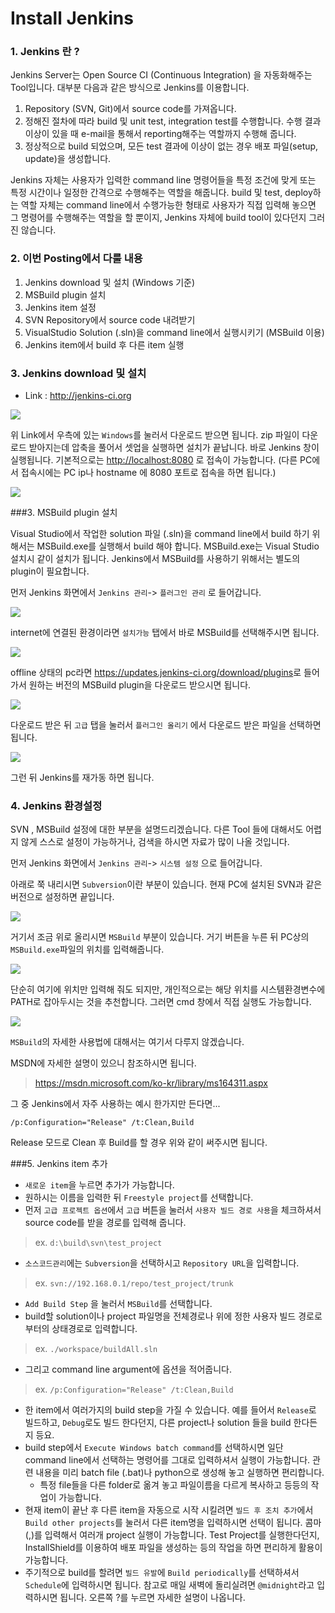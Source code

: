 # Install Jenkins

### 1. Jenkins 란 ?

Jenkins Server는 Open Source CI (Continuous Integration) 을 자동화해주는 Tool입니다. 대부분 다음과 같은 방식으로 Jenkins를 이용합니다.

1. Repository (SVN, Git)에서 source code를 가져옵니다.
2. 정해진 절차에 따라 build 및 unit test, integration test를 수행합니다. 수행 결과 이상이 있을 때 e-mail을 통해서 reporting해주는 역할까지 수행해 줍니다.
3. 정상적으로 build 되었으며, 모든 test 결과에 이상이 없는 경우 배포 파일(setup, update)을 생성합니다.

Jenkins 자체는 사용자가 입력한 command line 명령어들을 특정 조건에 맞게 또는 특정 시간이나 일정한 간격으로 수행해주는 역할을 해줍니다.
build 및 test, deploy하는 역할 자체는 command line에서 수행가능한 형태로 사용자가 직접 입력해 놓으면 그 명령어를 수행해주는 역할을 할 뿐이지, Jenkins 자체에 build tool이 있다던지 그러진 않습니다.

### 2. 이번 Posting에서 다룰 내용

1. Jenkins download 및 설치 (Windows 기준)
2. MSBuild plugin 설치
3. Jenkins item 설정
  1. SVN Repository에서 source code 내려받기
  2. VisualStudio Solution (.sln)을 command line에서 실행시키기 (MSBuild 이용)
  3. Jenkins item에서 build 후 다른 item 실행

### 3. Jenkins download 및 설치

- Link : <http://jenkins-ci.org>

<img src="https://github.com/DevStarSJ/Study/blob/master/Blog/CI/image/jenkins.01.png?raw=true">

위 Link에서 우측에 있는 `Windows`를 눌러서 다운로드 받으면 됩니다.
zip 파일이 다운로드 받아지는데 압축을 풀어서 셋업을 실행하면 설치가 끝납니다.
바로 Jenkins 창이 실행됩니다. 기본적으로는 <http://localhost:8080> 로 접속이 가능합니다. (다른 PC에서 접속시에는 PC ip나 hostname 에 8080 포트로 접속을 하면 됩니다.)

<img src="https://github.com/DevStarSJ/Study/blob/master/Blog/CI/image/jenkins.02.png?raw=true">

###3. MSBuild plugin 설치

Visual Studio에서 작업한 solution 파일 (.sln)을 command line에서 build 하기 위해서는 MSBuild.exe를 실행해서 build 해야 합니다. MSBuild.exe는 Visual Studio 설치시 같이 설치가 됩니다.
Jenkins에서 MSBuild를 사용하기 위해서는 별도의 plugin이 필요합니다.

먼저 Jenkins 화면에서 `Jenkins 관리`-> `플러그인 관리` 로 들어갑니다.

<img src="https://github.com/DevStarSJ/Study/blob/master/Blog/CI/image/jenkins.03.png?raw=true">  

internet에 연결된 환경이라면 `설치가능` 탭에서 바로 MSBuild를 선택해주시면 됩니다.

<img src="https://github.com/DevStarSJ/Study/blob/master/Blog/CI/image/jenkins.04.png?raw=true">  

offline 상태의 pc라면 <https://updates.jenkins-ci.org/download/plugins>로 들어가서 원하는 버전의 MSBuild plugin을 다운로드 받으시면 됩니다.

<img src="https://github.com/DevStarSJ/Study/blob/master/Blog/CI/image/jenkins.05.png?raw=true">  

다운로드 받은 뒤 `고급` 탭을 눌러서 `플러그인 올리기` 에서 다운로드 받은 파일을 선택하면 됩니다.

<img src="https://github.com/DevStarSJ/Study/blob/master/Blog/CI/image/jenkins.06.png?raw=true">  

그런 뒤 Jenkins를 재가동 하면 됩니다.

### 4. Jenkins 환경설정

SVN , MSBuild 설정에 대한 부분을 설명드리겠습니다.
다른 Tool 들에 대해서도 어렵지 않게 스스로 설정이 가능하거나, 검색을 하시면 자료가 많이 나올 것입니다.  

먼저 Jenkins 화면에서 `Jenkins 관리`-> `시스템 설정` 으로 들어갑니다.

아래로 쭉 내리시면 `Subversion`이란 부분이 있습니다.
현재 PC에 설치된 SVN과 같은 버전으로 설정하면 끝입니다.

<img src="https://github.com/DevStarSJ/Study/blob/master/Blog/CI/image/jenkins.08.png?raw=true">  

거기서 조금 위로 올리시면 `MSBuild` 부분이 있습니다. 거기 버튼을 누른 뒤 PC상의 `MSBuild.exe`파일의 위치를 입력해줍니다.

<img src="https://github.com/DevStarSJ/Study/blob/master/Blog/CI/image/jenkins.07.png?raw=true">  

단순히 여기에 위치만 입력해 줘도 되지만, 개인적으로는 해당 위치를 시스템환경변수에 PATH로 잡아두시는 것을 추천합니다.
그러면 cmd 창에서 직접 실행도 가능합니다.

<img src="https://github.com/DevStarSJ/Study/blob/master/Blog/CI/image/jenkins.09.png?raw=true">  

`MSBuild`의 자세한 사용법에 대해서는 여기서 다루지 않겠습니다.  

MSDN에 자세한 설명이 있으니 참조하시면 됩니다.
> <https://msdn.microsoft.com/ko-kr/library/ms164311.aspx>

그 중 Jenkins에서 자주 사용하는 예시 한가지만 든다면...

```
/p:Configuration="Release" /t:Clean,Build
```

Release 모드로 Clean 후 Build를 할 경우 위와 같이 써주시면 됩니다.

###5. Jenkins item 추가

- `새로운 item`을 누르면 추가가 가능합니다.
- 원하시는 이름을 입력한 뒤 `Freestyle project`를 선택합니다.
- 먼저 `고급 프로젝트 옵션`에서 `고급` 버튼을 눌러서 `사용자 빌드 경로 사용`을 체크하셔서 source code를 받을 경로를 입력해 줍니다.  

> ex. `d:\build\svn\test_project`  

- `소스코드관리`에는 `Subversion`을 선택하시고 `Repository URL`을 입력합니다.  

> ex. `svn://192.168.0.1/repo/test_project/trunk`  

- `Add Build Step` 을 눌러서 `MSBuild`를 선택합니다.
- build할 solution이나 project 파일명을 전체경로나 위에 정한 사용자 빌드 경로로 부터의 상태경로로 입력합니다.  

> ex. `./workspace/buildAll.sln`  

- 그리고 command line argument에 옵션을 적어줍니다.

> ex. `/p:Configuration="Release" /t:Clean,Build`  

- 한 item에서 여러가지의 build step을 가질 수 있습니다. 예를 들어서 `Release`로 빌드하고, `Debug`로도 빌드 한다던지, 다른 project나 solution 들을 build 한다든지 등요.
- build step에서 `Execute Windows batch command`를 선택하시면 일단 command line에서 선택하는 명령어를 그대로 입력하셔서 실행이 가능합니다. 관련 내용을 미리 batch file (.bat)나 python으로 생성해 놓고 실행하면 편리합니다.
  - 특정 file들을 다른 folder로 옮겨 놓고 파일이름을 다르게 복사하고 등등의 작업이 가능합니다.
- 현재 item이 끝난 후 다른 item을 자동으로 시작 시킬려면 `빌드 후 조치 추가`에서 `Build other projects`를 눌러서 다른 item명을 입력하시면 선택이 됩니다. 콤마(,)를 입력해서 여러개 project 실행이 가능합니다. Test Project를 실행한다던지, InstallShield를 이용하여 배포 파일을 생성하는 등의 작업을 하면 편리하게 활용이 가능합니다.
- 주기적으로 build를 할려면 `빌드 유발`에 `Build periodically`를 선택하셔서 `Schedule`에 입력하시면 됩니다. 참고로 매일 새벽에 돌리실려면 `@midnight`라고 입력하시면 됩니다. 오른쪽 ?를 누르면 자세한 설명이 나옵니다.
